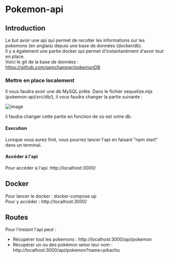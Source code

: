 # Pokemon-api
## Introduction
Le but avoir une api qui permet de recolter les informations sur les pokemons (en anglais) depuis une base de données (docker/db).
\
Il y a également une partie docker qui permet d'instantanément d'avoir tout en place.
\
Voici le git de la base de données : https://github.com/samchamper/pokemonDB
### Mettre en place localement
Il vous faudra avoir une db MySQL prête. Dans le fichier sequelize.mjs (pokemon-api/src/db/), il vous faudra changer la partie suivante : 

![image](https://github.com/TiaSous/Pokemon-api/assets/122774929/f90cd46a-63bb-40d8-b9d5-12e87c4d8b02)

il faudra changer cette partie en fonction de où est votre db.

#### Execution
Lorsque vous aurez finit, vous pourrez lancer l'api en faisant "npm start" dans un terminal.

#### Accéder à l'api
Pour accéder à l'api: http://localhost:3000/

## Docker
Pour lancer le docker : docker-compose up
\
Pour y accéder : http://localhost:3000/

## Routes
Pour l'instant l'api peut : 
- Récupérer tout les pokemons : http://localhost:3000/api/pokemon
- Récupérer un ou des pokémon selon leur nom : http://localhost:3000/api/pokemon?name=pikachu
